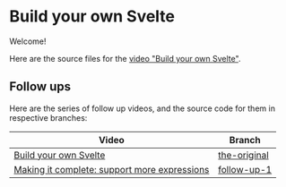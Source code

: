 # Build your own Svelte

Welcome!

Here are the source files for the [video "Build your own Svelte"](https://www.youtube.com/watch?v=mwvyKGw2CzU).

## Follow ups

Here are the series of follow up videos, and the source code for them in respective branches:

| Video | Branch |
|-------|--------|
| [Build your own Svelte](https://youtu.be/mwvyKGw2CzU) | [the-original](https://github.com/tanhauhau/mini-svelte/tree/the-original) |
| [Making it complete: support more expressions](https://youtu.be/5zR1F7NiLUU) | [follow-up-1](https://github.com/tanhauhau/mini-svelte/tree/follow-up-1) |

